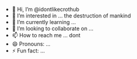 - 👋 Hi, I’m @idontlikecrothub
- 👀 I’m interested in ... the destruction of mankind
- 🌱 I’m currently learning ...
- 💞️ I’m looking to collaborate on ...
- 📫 How to reach me ... dont
- 😄 Pronouns: ...
- ⚡ Fun fact: ...

<!---
idontlikecrothub/idontlikecrothub is a ✨ special ✨ repository because its `README.md` (this file) appears on your GitHub profile.
You can click the Preview link to take a look at your changes.
--->
